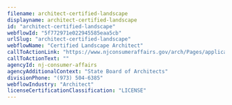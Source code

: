 ```yaml
---
filename: architect-certified-landscape
displayname: architect-certified-landscape
id: "architect-certified-landscape"
webflowId: "5f772971e022945585eaa5cb"
urlSlug: "architect-certified-landscape"
webflowName: "Certified Landscape Architect"
callToActionLink: "https://www.njconsumeraffairs.gov/arch/Pages/applications.aspx"
callToActionText: ""
agencyId: nj-consumer-affairs
agencyAdditionalContext: "State Board of Architects"
divisionPhone: "(973) 504-6385"
webflowIndustry: "Architect"
licenseCertificationClassification: "LICENSE"
---
```

